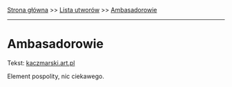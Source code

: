 [Strona główna](../index.md) >> [Lista utworów](../list.md) >> [Ambasadorowie](13.md)

---

# Ambasadorowie

Tekst: [kaczmarski.art.pl](https://www.kaczmarski.art.pl/tworczosc/wiersze/ambasadorowie/)

Element pospolity, nic ciekawego.